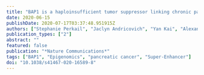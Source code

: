 ```yaml
---
title: "BAP1 is a haploinsufficient tumor suppressor linking chronic pancreatitis to pancreatic cancer in mice"
date: 2020-06-15
publishDate: 2020-07-17T03:37:48.951915Z
authors: ["Stephanie Perkail", "Jaclyn Andricovich", "Yan Kai", "Alexandros Tzatsos"]
publication_types: ["2"]
abstract: ""
featured: false
publication: "*Nature Communications*"
tags: ["BAP1", "Epigenomics", "pancreatic cancer", "Super-Enhancer"]
doi: "10.1038/s41467-020-16589-8"
---
```


